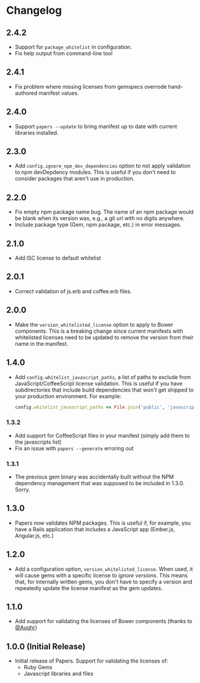# Changelog

## 2.4.2
* Support for `package_whitelist` in configuration.
* Fix help output from command-line tool

## 2.4.1
* Fix problem where missing licenses from gemspecs overrode hand-authored manifest values.

## 2.4.0
* Support `papers --update` to bring manifest up to date with current libraries installed.

## 2.3.0
* Add `config.ignore_npm_dev_dependencies` option to not apply validation to npm devDepdency modules. This is useful if you don't need to consider packages that aren't use in production.

## 2.2.0

* Fix empty npm package name bug. The name of an npm package would be blank when its version was,
  e.g., a git url with no digits anywhere.
* Include package type (Gem, npm package, etc.) in error messages.

## 2.1.0

* Add ISC license to default whitelist

## 2.0.1

* Correct validation of js.erb and coffee.erb files.

## 2.0.0

* Make the `version_whitelisted_license` option to apply to Bower components.
  This is a breaking change since current manifests with whitelisted licenses
  need to be updated to remove the version from their name in the manifest.

## 1.4.0

* Add `config.whitelist_javascript_paths`, a list of paths to exclude from
  JavaScript/CoffeeScript license validation. This is useful if you have
  subdirectories that include build dependencies that won't get shipped to your
  production environment. For example:

  ```ruby
  config.whitelist_javascript_paths << File.join('public', 'javascripts', 'node_modules')
  ```

### 1.3.2

* Add support for CoffeeScript files in your manifest (simply add them to the javascripts list)
* Fix an issue with `papers --generate` erroring out

### 1.3.1

* The previous gem binary was accidentally built without the NPM dependency
  management that was supposed to be included in 1.3.0. Sorry.

## 1.3.0

* Papers now validates NPM packages. This is useful if, for example, you have a
  Rails application that includes a JavaScript app (Ember.js, Angular.js, etc.)

## 1.2.0

* Add a configuration option, `version_whitelisted_license`. When used, it will
  cause gems with a specific license to _ignore versions_. This means that, for
  internally written gems, you don't have to specify a version and repeatedly
  update the license manifest as the gem updates.

## 1.1.0

* Add support for validating the licenses of Bower components (thanks to [@Aughr](https://github.com/aughr))

## 1.0.0 (Initial Release)

* Initial release of Papers. Support for validating the licenses of:
  * Ruby Gems
  * Javascript libraries and files
